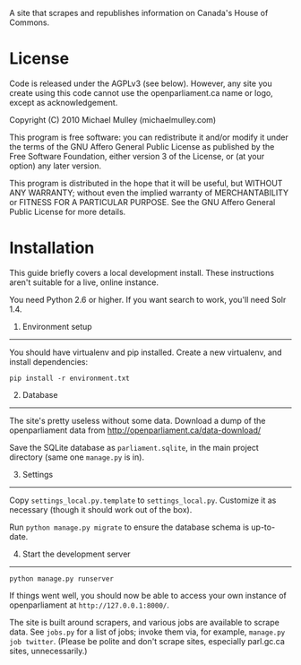 A site that scrapes and republishes information on Canada's House of Commons.

License
=======

Code is released under the AGPLv3 (see below). However, any site you create
using this code cannot use the openparliament.ca name or logo, except as
acknowledgement.

Copyright (C) 2010 Michael Mulley (michaelmulley.com)

This program is free software: you can redistribute it and/or modify
it under the terms of the GNU Affero General Public License as published by
the Free Software Foundation, either version 3 of the License, or
(at your option) any later version.

This program is distributed in the hope that it will be useful,
but WITHOUT ANY WARRANTY; without even the implied warranty of
MERCHANTABILITY or FITNESS FOR A PARTICULAR PURPOSE.  See the
GNU Affero General Public License for more details.

Installation
============

This guide briefly covers a local development install. These instructions
aren't suitable for a live, online instance.

You need Python 2.6 or higher. If you want search to work, you'll need Solr 1.4.

1. Environment setup
--------------------

You should have virtualenv and pip installed. Create a new virtualenv, and install dependencies:

    pip install -r environment.txt
    
2. Database
-----------

The site's pretty useless without some data. Download a dump of the openparliament data
from <http://openparliament.ca/data-download/>

Save the SQLite database as `parliament.sqlite`, in the main project directory (same one `manage.py` is in).

3. Settings
-----------

Copy `settings_local.py.template` to `settings_local.py`. Customize it as necessary (though it should work out of the box).

Run `python manage.py migrate` to ensure the database schema is up-to-date.

4. Start the development server
-------------------------------

    python manage.py runserver
    
If things went well, you should now be able to access your own instance of openparliament at `http://127.0.0.1:8000/`.

The site is built around scrapers, and various jobs are available to scrape data. See `jobs.py` for a list of jobs; invoke them via, for example, `manage.py job twitter`. (Please be polite and don't scrape sites, especially parl.gc.ca sites, unnecessarily.)